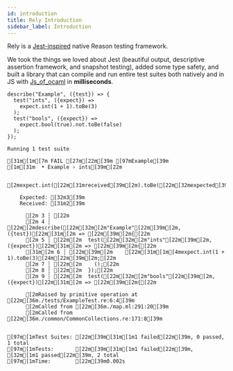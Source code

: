 ```yaml
---
id: introduction
title: Rely Introduction
sidebar_label: Introduction
---
```


Rely is a [Jest-inspired](https://jestjs.io/) native Reason testing framework.

We took the things we loved about Jest (beautiful output, descriptive assertion framework, and snapshot testing), added some type safety, and built a library that can compile and run entire test suites both natively and in JS with [Js_of_ocaml](https://ocsigen.org/js_of_ocaml/3.1.0/manual/overview) in **milliseconds**.

```reason
describe("Example", ({test}) => {
  test("ints", ({expect}) =>
    expect.int(1 + 1).toBe(3)
  );
  test("bools", ({expect}) =>
    expect.bool(true).not.toBe(false)
  );
});
```

```bash-ansi
Running 1 test suite

[31m[1m[7m FAIL [27m[22m[39m [97mExample[39m
[1m[31m  • Example › ints[39m[22m

    [2mexpect.int([22m[31mreceived[39m[2m).toBe([22m[32mexpected[39m[2m)[22m

    Expected: [32m3[39m
    Received: [31m2[39m

      [2m 3 ┆ [22m
      [2m 4 ┆ [22m[2mdescribe([22m[32m[2m"Example"[22m[39m[2m, ({test})[22m[31m[2m => [22m[39m[2m{[22m
      [2m 5 ┆ [22m[2m  test([22m[32m[2m"ints"[22m[39m[2m, ({expect})[22m[31m[2m => [22m[39m[2m{[22m
      [31m[2m 6 ┆ [22m[39m[2m    [22m[31m[1m[4mexpect.int(1 + 1).toBe(3)[24m[22m[39m[2m;[22m
      [2m 7 ┆ [22m[2m    ();[22m
      [2m 8 ┆ [22m[2m  });[22m
      [2m 9 ┆ [22m[2m  test([22m[32m[2m"bools"[22m[39m[2m, ({expect})[22m[31m[2m => [22m[39m[2m{[22m

      [2mRaised by primitive operation at [22m[36m./tests/ExampleTest.re:6:4[39m
      [2mCalled from [22m[36m./map.ml:291:20[39m
      [2mCalled from [22m[36m./common/CommonCollections.re:171:8[39m


[97m[1mTest Suites: [22m[39m[31m[1m1 failed[22m[39m, 0 passed, 1 total
[97m[1mTests:       [22m[39m[31m[1m1 failed[22m[39m, [32m[1m1 passed[22m[39m, 2 total
[97m[1mTime:        [22m[39m0.002s
```
